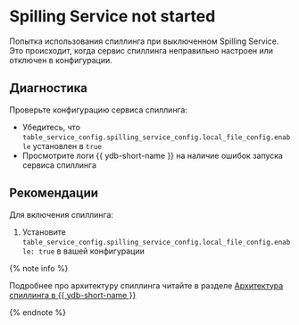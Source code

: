 # Spilling Service not started

Попытка использования спиллинга при выключенном Spilling Service. Это происходит, когда сервис спиллинга неправильно настроен или отключен в конфигурации.

## Диагностика

Проверьте конфигурацию сервиса спиллинга:

- Убедитесь, что `table_service_config.spilling_service_config.local_file_config.enable` установлен в `true`
- Просмотрите логи {{ ydb-short-name }} на наличие ошибок запуска сервиса спиллинга

## Рекомендации

Для включения спиллинга:

1. Установите `table_service_config.spilling_service_config.local_file_config.enable: true` в вашей конфигурации

{% note info %}

Подробнее про архитектуру спиллинга читайте в разделе [Архитектура спиллинга в {{ ydb-short-name }}](../../concepts/spilling.md#архитектура-спиллинга-в-ydb)

{% endnote %}
